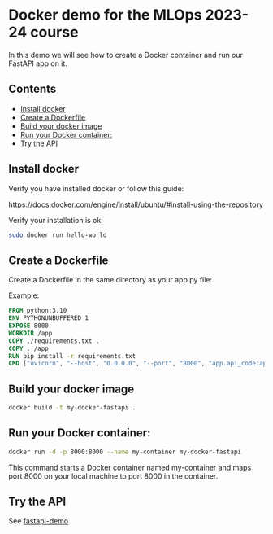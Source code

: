 # Docker demo for the MLOps 2023-24 course <!-- omit in toc -->
In this demo we will see how to create a Docker container and run our FastAPI app on it.

## Contents <!-- omit in toc -->
- [Install docker](#install-docker)
- [Create a Dockerfile](#create-a-dockerfile)
- [Build your docker image](#build-your-docker-image)
- [Run your Docker container:](#run-your-docker-container)
- [Try the API](#try-the-api)

## Install docker
Verify you have installed docker or follow this guide:

https://docs.docker.com/engine/install/ubuntu/#install-using-the-repository

Verify your installation is ok:

```bash
sudo docker run hello-world
```

## Create a Dockerfile
Create a Dockerfile in the same directory as your app.py file:

Example:
```Dockerfile
FROM python:3.10
ENV PYTHONUNBUFFERED 1 
EXPOSE 8000 
WORKDIR /app 
COPY ./requirements.txt .
COPY . /app 
RUN pip install -r requirements.txt 
CMD ["uvicorn", "--host", "0.0.0.0", "--port", "8000", "app.api_code:app"]
```

## Build your docker image

```bash
docker build -t my-docker-fastapi .
```

## Run your Docker container:
```bash
docker run -d -p 8000:8000 --name my-container my-docker-fastapi
```
This command starts a Docker container named my-container and maps port 8000 on your local machine to port 8000 in the container.

## Try the API
See [fastapi-demo](./fastapi-demo.md/)


